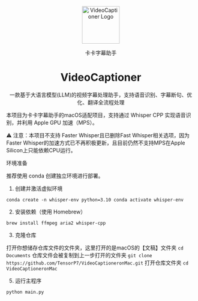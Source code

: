 <div align="center">
  <img src="./docs/images/logo.png"alt="VideoCaptioner Logo" width="100">
  <p>卡卡字幕助手</p>
  <h1>VideoCaptioner</h1>
  <p>一款基于大语言模型(LLM)的视频字幕处理助手，支持语音识别、字幕断句、优化、翻译全流程处理</p>
  
</div>

本项目为卡卡字幕助手的macOS适配项目，支持通过 Whisper CPP 实现语音识别，并利用 Apple GPU 加速（MPS）。

⚠️ 注意：本项目不支持 Faster Whisper且已删除Fast Whisper相关选项，因为Faster Whisper的加速方式已不再积极更新，且目前仍然不支持MPS在Apple Silicon上只能依赖CPU运行。

环境准备

推荐使用 conda 创建独立环境进行部署。

1. 创建并激活虚拟环境

`conda create -n whisper-env python=3.10
conda activate whisper-env`

2. 安装依赖（使用 Homebrew）

`brew install ffmpeg aria2 whisper-cpp`

3. 克隆仓库

打开你想储存仓库文件的文件夹，这里打开的是macOS的【文稿】文件夹
`cd Documents`
仓库文件会被复制到上一步打开的文件夹
`git clone https://github.com/TensorP7/VideoCaptioneronMac.git`
打开仓库文件夹
`cd VideoCaptioneronMac`

5. 运行主程序

`python main.py`
